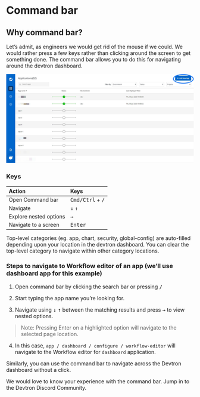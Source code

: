 # Command bar

## Why command bar?
Let’s admit, as engineers we would get rid of the mouse if we could. We would rather press a few keys rather than clicking around the screen to get something done.
The command bar allows you to do this for navigating around the devtron dashboard.

![](../.gitbook/assets/d1%20%282%29.jpg)

### Keys

| Action | Keys |
| :--- | :--- |
| Open Command bar | <kbd>Cmd/Ctrl</kbd> + <kbd>/</kbd> |
| Navigate | <kbd>&#8595;</kbd> <kbd>&#8593;</kbd>|
| Explore nested options | <kbd>&#8594;</kbd> |
| Navigate to a screen | <kbd>Enter</kbd> |

Top-level categories (eg. app, chart, security, global-config) are auto-filled depending upon your location in the devtron dashboard. You can clear the top-level category to navigate within other category locations.

### Steps to navigate to Workflow editor of an app (we’ll use dashboard app for this example)

1. Open command bar by clicking the search bar or pressing <kbd>/</kbd>

2. Start typing the app name you’re looking for.

3. Navigate using <kbd>↓</kbd> <kbd>↑</kbd> between the matching results and press <kbd>→</kbd> to view nested options.

> Note: Pressing Enter on a highlighted option will navigate to the selected page location.

4. In this case, `app / dashboard / configure / workflow-editor` will navigate to the Workflow editor for `dashboard` application.

Similarly, you can use the command bar to navigate across the Devtron dashboard without a click.

We would love to know your experience with the command bar. Jump in to the Devtron Discord Community.